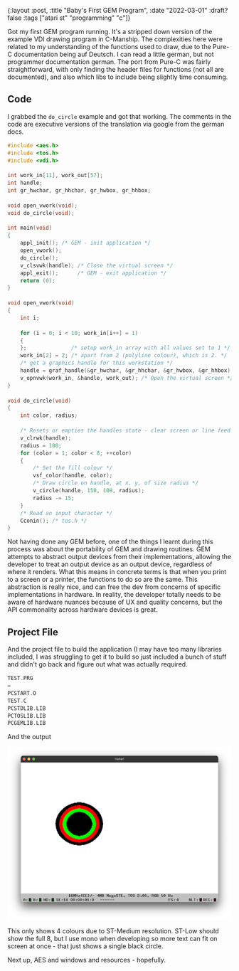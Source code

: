 {:layout :post, :title "Baby's First GEM Program", :date "2022-03-01" :draft? false :tags ["atari st" "programming" "c"]}

Got my first GEM program running. It's a stripped down version of the example VDI drawing program in C-Manship. The complexities here were related to my understanding of the functions used to draw, due to the Pure-C documentation being auf Deutsch. I can read a little german, but not programmer documentation german. The port from Pure-C was fairly straightforward, with only finding the header files for functions (not all are documented), and also which libs to include being slightly time consuming.

## Code

I grabbed the `do_circle` example and got that working. The comments in the code are executive versions of the translation via google from the german docs.

``` c
#include <aes.h>
#include <tos.h>
#include <vdi.h>

int work_in[11], work_out[57];
int handle;
int gr_hwchar, gr_hhchar, gr_hwbox, gr_hhbox;

void open_vwork(void);
void do_circle(void);

int main(void)
{
    appl_init(); /* GEM - init application */
    open_vwork();
    do_circle();
    v_clsvwk(handle); /* Close the virtual screen */
    appl_exit();      /* GEM - exit application */
    return (0);
}

void open_vwork(void)
{
    int i;

    for (i = 0; i < 10; work_in[i++] = 1)
    {
    };              /* setup work_in array with all values set to 1 */
    work_in[2] = 2; /* apart from 2 (polyline colour), which is 2. */
    /* get a graphics handle for this workstation */
    handle = graf_handle(&gr_hwchar, &gr_hhchar, &gr_hwbox, &gr_hhbox);
    v_opnvwk(work_in, &handle, work_out); /* Open the virtual screen */
}

void do_circle(void)
{
    int color, radius;

    /* Resets or empties the handles state - clear screen or line feed if printer */
    v_clrwk(handle);
    radius = 100;
    for (color = 1; color < 8; ++color)
    {
        /* Set the fill colour */
        vsf_color(handle, color);
        /* Draw circle on handle, at x, y, of size radius */
        v_circle(handle, 150, 100, radius);
        radius -= 15;
    }
    /* Read an input character */
    Cconin(); /* tos.h */
}
```

Not having done any GEM before, one of the things I learnt during this process was about the portability of GEM and drawing routines. GEM attempts to abstract output devices from their implementations, allowing the developer to treat an output device as an output device, regardless of where it renders. What this means in concrete terms is that when you print to a screen or a printer, the functions to do so are the same. This abstraction is really nice, and can free the dev from concerns of specific implementations in hardware. In reality, the developer totally needs to be aware of hardware nuances because of UX and quality concerns, but the API commonality across hardware devices is great.

## Project File

And the project file to build the application (I may have too many libraries included, I was struggling to get it to build so just included a bunch of stuff and didn't go back and figure out what was actually required.

``` c
TEST.PRG
=
PCSTART.O
TEST.C
PCSTDLIB.LIB
PCTOSLIB.LIB
PCGEMLIB.LIB
```

And the output

![](../../img/gem-1.png)

This only shows 4 colours due to ST-Medium resolution. ST-Low should show the full 8, but I use mono when developing so more text can fit on screen at once - that just shows a single black circle.

Next up, AES and windows and resources - hopefully.
